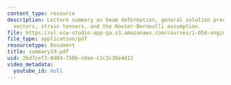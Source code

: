 ```yaml
---
content_type: resource
description: Lecture summary on beam deformation, general solution procedure, displacement
  vectors, strain tensors, and the Navier-Bernoulli assumption.
file: https://ol-ocw-studio-app-qa.s3.amazonaws.com/courses/1-050-engineering-mechanics-i-fall-2007/2bd7cef30d04750bc0eec1c3c30e4d11_summary19.pdf
file_type: application/pdf
resourcetype: Document
title: summary19.pdf
uid: 2bd7cef3-0d04-750b-c0ee-c1c3c30e4d11
video_metadata:
  youtube_id: null
---
```

